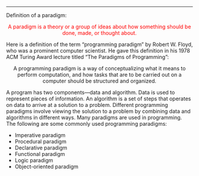 
---

Definition of a paradigm:

<p style="text-align:center; color:red;">A paradigm is a theory or a group of ideas about how something should be done, made, or thought about.</p>

Here is a definition of the term “programming paradigm” by Robert W. Floyd, who was a prominent computer scientist. He gave this definition in his 1978 ACM Turing Award lecture titled “The Paradigms of Programming”:

<p style="text-align:center;">A programming paradigm is a way of conceptualizing what it means to perform computation, and how tasks that are to be carried out on a computer should be structured and organized.</p>

A program has two components—data and algorithm. Data is used to represent pieces of information. An algorithm is a set of steps that operates on data to arrive at a solution to a problem. Different programming paradigms involve viewing the solution to a problem by combining data and algorithms in different ways. Many paradigms are used in programming. The following are some commonly used programming paradigms:

-  Imperative paradigm
-  Procedural paradigm
-  Declarative paradigm
-  Functional paradigm
-  Logic paradigm
-  Object-oriented paradigm